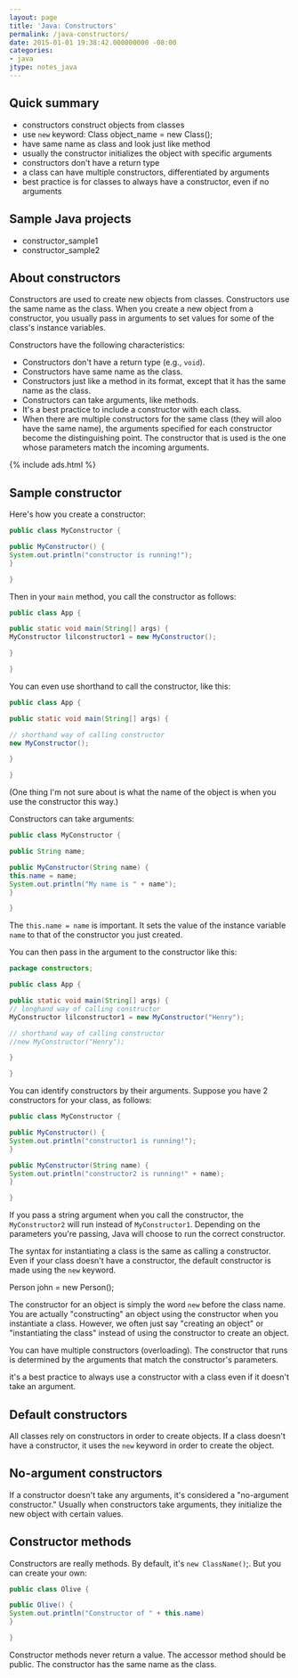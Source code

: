 ```yaml
---
layout: page
title: 'Java: Constructors'
permalink: /java-constructors/
date: 2015-01-01 19:38:42.000000000 -08:00
categories:
- java
jtype: notes_java
---
```


## Quick summary

* constructors construct objects from classes
* use `new` keyword: Class object_name = new Class();
* have same name as class and look just like method
* usually the constructor initializes the object with specific arguments
* constructors don't have a return type
* a class can have multiple constructors, differentiated by arguments
* best practice is for classes to always have a constructor, even if no arguments

## Sample Java projects

* constructor_sample1
* constructor_sample2

## About constructors

Constructors are used to create new objects from classes. Constructors use the same name as the class. When you create a new object from a constructor, you usually pass in arguments to set values for some of the class's instance variables.

Constructors have the following characteristics:

* Constructors don't have a return type (e.g., `void`).
* Constructors have same name as the class.
* Constructors just like a method in its format, except that it has the same name as the class.
* Constructors can take arguments, like methods.
* It's a best practice to include a constructor with each class.
* When there are multiple constructors for the same class (they will aloo have the same name), the arguments specified for each constructor become the distinguishing point. The constructor that is used is the one whose parameters match the incoming arguments.

{% include ads.html %}

## Sample constructor

Here's how you create a constructor:

```java
public class MyConstructor {

public MyConstructor() {
System.out.println("constructor is running!");
}

}
```

Then in your `main` method, you call the constructor as follows:

```java
public class App {

public static void main(String[] args) {
MyConstructor lilconstructor1 = new MyConstructor();

}

}
```

You can even use shorthand to call the constructor, like this:

```java
public class App {

public static void main(String[] args) {

// shorthand way of calling constructor
new MyConstructor();

}

}
```

(One thing I'm not sure about is what the name of the object is when you use the constructor this way.)

Constructors can take arguments:

```java
public class MyConstructor {

public String name;

public MyConstructor(String name) {
this.name = name;
System.out.println("My name is " + name");
}

}
```

The `this.name = name` is important. It sets the value of the instance variable `name` to that of the constructor you just created.

You can then pass in the argument to the constructor like this:

```java
package constructors;

public class App {

public static void main(String[] args) {
// longhand way of calling constructor
MyConstructor lilconstructor1 = new MyConstructor("Henry");

// shorthand way of calling constructor
//new MyConstructor("Henry");

}

}
```

You can identify constructors by their arguments. Suppose you have 2 constructors for your class, as follows:

```java
public class MyConstructor {

public MyConstructor() {
System.out.println("constructor1 is running!");
}

public MyConstructor(String name) {
System.out.println("constructor2 is running!" + name);
}

}
```
If you pass a string argument when you call the constructor, the `MyConstructor2` will run instead of `MyConstructor1`. Depending on the parameters you're passing, Java will choose to run the correct constructor.

The syntax for instantiating a class is the same as calling a constructor. Even if your class doesn't have a constructor, the default constructor is made using the `new` keyword.

Person john = new Person();

The constructor for an object is simply the word `new` before the class name. You are actually "constructing" an object using the constructor when you instantiate a class. However, we often just say "creating an object" or "instantiating the class" instead of using the constructor to create an object.

You can have multiple constructors (overloading). The constructor that runs is determined by the arguments that match the constructor's parameters.

it's a best practice to always use a constructor with a class even if it doesn't take an argument.

## Default constructors

All classes rely on constructors in order to create objects. If a class doesn't have a constructor, it uses the `new` keyword in order to create the object.

## No-argument constructors

If a constructor doesn't take any arguments, it's considered a "no-argument constructor." Usually when constructors take arguments, they initialize the new object with certain values.

## Constructor methods

Constructors are really methods. By default, it's `new ClassName()`;. But you can create your own:

```java
public class Olive {

public Olive() {
System.out.println("Constructor of " + this.name)
}

}
```

Constructor methods never return a value. The accessor method should be public. The constructor has the same name as the class.
